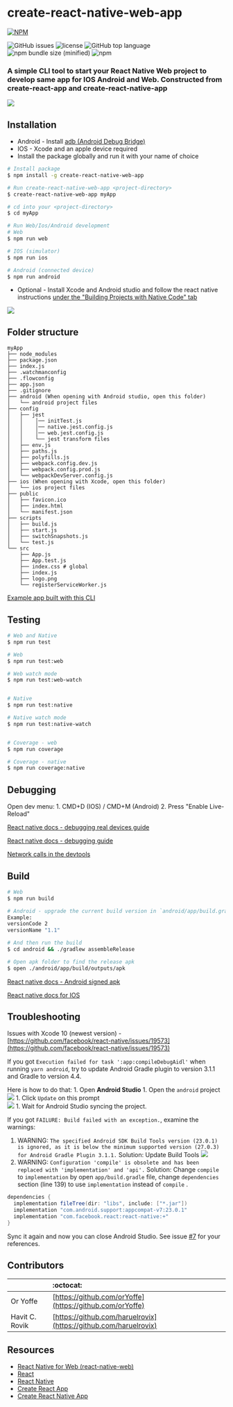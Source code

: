 # create-react-native-web-app

[![NPM](https://nodei.co/npm/create-react-native-web-app.png)](https://npmjs.org/package/create-react-native-web-app)

![GitHub issues](https://img.shields.io/github/issues/VISI-ONE/create-react-native-web-app.svg) ![license](https://img.shields.io/github/license/VISI-ONE/create-react-native-web-app.svg) ![GitHub top language](https://img.shields.io/github/languages/top/VISI-ONE/create-react-native-web-app.svg) ![npm bundle size \(minified\)](https://img.shields.io/bundlephobia/min/create-react-native-web-app.svg) ![npm](https://img.shields.io/npm/v/create-react-native-web-app.svg)

### A simple CLI tool to start your React Native Web project to develop same app for IOS Android and Web. Constructed from create-react-app and create-react-native-app

![](https://raw.githubusercontent.com/VISI-ONE/create-react-native-web-app/master/template/src/logo.png)

## Installation

* Android - Install [adb \(Android Debug Bridge\)](https://developer.android.com/studio/releases/platform-tools.html)
* IOS - Xcode and an apple device required
* Install the package globally and run it with your name of choice

```bash
# Install package
$ npm install -g create-react-native-web-app

# Run create-react-native-web-app <project-directory>
$ create-react-native-web-app myApp

# cd into your <project-directory>
$ cd myApp

# Run Web/Ios/Android development
# Web
$ npm run web

# IOS (simulator)
$ npm run ios

# Android (connected device)
$ npm run android
```

* Optional - Install Xcode and Android studio and follow the react native instructions [under the "Building Projects with Native Code" tab](http://facebook.github.io/react-native/docs/getting-started.html)

![](https://raw.githubusercontent.com/VISI-ONE/create-react-native-web-app/master/cli_preview.png)

## Folder structure

```text
myApp
├── node_modules
├── package.json
├── index.js
├── .watchmanconfig
├── .flowconfig
├── app.json
├── .gitignore
├── android (When opening with Android studio, open this folder)
│   └── android project files
├── config
│   ├── jest
│   │    │── initTest.js
│   │    │── native.jest.config.js
│   │    │── web.jest.config.js
│   │    └── jest transform files
│   ├── env.js
│   ├── paths.js
│   ├── polyfills.js
│   ├── webpack.config.dev.js
│   ├── webpack.config.prod.js
│   └── webpackDevServer.config.js
├── ios (When opening with Xcode, open this folder)
│   └── ios project files
├── public
│   ├── favicon.ico
│   ├── index.html
│   └── manifest.json
├── scripts
│   ├── build.js
│   ├── start.js
│   ├── switchSnapshots.js
│   └── test.js
└── src
    ├── App.js
    ├── App.test.js
    ├── index.css # global
    ├── index.js
    ├── logo.png
    └── registerServiceWorker.js
```

[Example app built with this CLI](https://github.com/VISI-ONE/create-react-native-web-example)

## Testing

```bash
# Web and Native
$ npm run test

# Web
$ npm run test:web

# Web watch mode
$ npm run test:web-watch


# Native
$ npm run test:native

# Native watch mode
$ npm run test:native-watch


# Coverage - web
$ npm run coverage

# Coverage - native
$ npm run coverage:native
```

## Debugging

Open dev menu: 1. CMD+D \(IOS\) / CMD+M \(Android\) 2. Press "Enable Live-Reload"

[React native docs - debugging real devices guide](http://facebook.github.io/react-native/releases/0.49/docs/running-on-device.html)

[React native docs - debugging guide](http://facebook.github.io/react-native/docs/debugging.html)

[Network calls in the devtools](http://www.preslav.me/2017/03/26/debugging-network-calls-in-react-native-using-the-chrome-debugger/)

## Build

```bash
# Web
$ npm run build

# Android - upgrade the current build version in `android/app/build.gradle` file (both the `versionCode` and the `versionName`)
Example:
versionCode 2
versionName "1.1"

# And then run the build
$ cd android && ./gradlew assembleRelease

# Open apk folder to find the release apk
$ open ./android/app/build/outputs/apk
```

[React native docs - Android signed apk](http://facebook.github.io/react-native/releases/0.49/docs/signed-apk-android.html)

[React native docs for IOS](http://facebook.github.io/react-native/releases/0.49/docs/running-on-device.html#building-your-app-for-production)

## Troubleshooting

Issues with Xcode 10 \(newest version\) - [https://github.com/facebook/react-native/issues/19573](https://github.com/facebook/react-native/issues/19573)

If you got `Execution failed for task ':app:compileDebugAidl'` when running `yarn android`, try to update Android Gradle plugin to version 3.1.1 and Gradle to version 4.4.

Here is how to do that: 1. Open **Android Studio** 1. Open the `android` project   
![](https://cdn-images-1.medium.com/max/800/1*jyLo3Jk-nudieT3aaEzUBQ.png) 1. Click `Update` on this prompt   
![](https://cdn-images-1.medium.com/max/800/1*7I2tqGZ9C63aUGOtae-XHg.png) 1. Wait for Android Studio syncing the project.

If you got `FAILURE: Build failed with an exception.`, examine the warnings:

1. WARNING: `The specified Android SDK Build Tools version (23.0.1) is ignored, as it is below the minimum supported version (27.0.3) for Android Gradle Plugin 3.1.1.`  Solution: Update Build Tools  ![](https://cdn-images-1.medium.com/max/1000/1*GUlICoUm4cU4KzUfps3W0Q.png)
2. WARNING: `Configuration 'compile' is obsolete and has been replaced with 'implementation' and 'api'.`  Solution: Change `compile` to `implementation` by open `app/build.gradle` file, change `dependencies` section \(line 139\) to use `implementation` instead of `compile` .

```java
dependencies {
  implementation fileTree(dir: "libs", include: ["*.jar"])
  implementation "com.android.support:appcompat-v7:23.0.1"
  implementation "com.facebook.react:react-native:+"
}
```

Sync it again and now you can close Android Studio. See issue [\#7](https://github.com/VISI-ONE/create-react-native-web-app/issues/7#issuecomment-432263368) for your references.

## Contributors

|  | :octocat: |
| :--- | :--- |
| Or Yoffe | [https://github.com/orYoffe](https://github.com/orYoffe) |
| Havit C. Rovik | [https://github.com/haruelrovix](https://github.com/haruelrovix) |

## Resources

* [React Native for Web \(react-native-web\)](https://github.com/necolas/react-native-web)
* [React](https://reactjs.org/)
* [React Native](http://facebook.github.io/react-native/)
* [Create React App](https://github.com/facebook/create-react-app)
* [Create React Native App](https://github.com/react-community/create-react-native-app)

